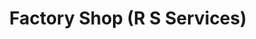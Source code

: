 ---
title: "Factory Shop (R S Services)"
url: /ilkeston/factory-shop-r-s-services/
shop: clothes
---